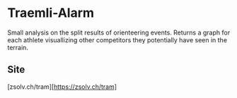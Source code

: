 # Traemli-Alarm

Small analysis on the split results of orienteering events.
Returns a graph for each athlete visuallizing other competitors they potentially have seen in the terrain.

## Site
[zsolv.ch/tram][https://zsolv.ch/tram]